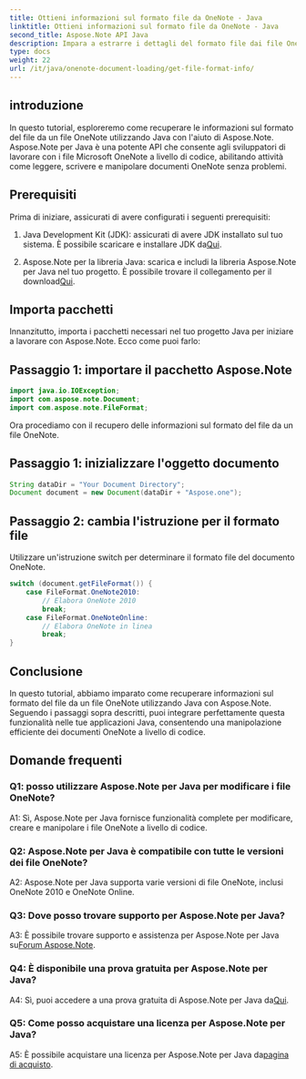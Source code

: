 ```yaml
---
title: Ottieni informazioni sul formato file da OneNote - Java
linktitle: Ottieni informazioni sul formato file da OneNote - Java
second_title: Aspose.Note API Java
description: Impara a estrarre i dettagli del formato file dai file OneNote in Java con Aspose.Note. Migliora le tue applicazioni Java seguendo questo tutorial completo.
type: docs
weight: 22
url: /it/java/onenote-document-loading/get-file-format-info/
---
```

## introduzione

In questo tutorial, esploreremo come recuperare le informazioni sul formato del file da un file OneNote utilizzando Java con l'aiuto di Aspose.Note. Aspose.Note per Java è una potente API che consente agli sviluppatori di lavorare con i file Microsoft OneNote a livello di codice, abilitando attività come leggere, scrivere e manipolare documenti OneNote senza problemi.

## Prerequisiti

Prima di iniziare, assicurati di avere configurati i seguenti prerequisiti:

1.  Java Development Kit (JDK): assicurati di avere JDK installato sul tuo sistema. È possibile scaricare e installare JDK da[Qui](https://www.oracle.com/java/technologies/javase-jdk11-downloads.html).

2.  Aspose.Note per la libreria Java: scarica e includi la libreria Aspose.Note per Java nel tuo progetto. È possibile trovare il collegamento per il download[Qui](https://releases.aspose.com/note/java/).

## Importa pacchetti

Innanzitutto, importa i pacchetti necessari nel tuo progetto Java per iniziare a lavorare con Aspose.Note. Ecco come puoi farlo:

## Passaggio 1: importare il pacchetto Aspose.Note

```java
import java.io.IOException;
import com.aspose.note.Document;
import com.aspose.note.FileFormat;
```

Ora procediamo con il recupero delle informazioni sul formato del file da un file OneNote.

## Passaggio 1: inizializzare l'oggetto documento

```java
String dataDir = "Your Document Directory";
Document document = new Document(dataDir + "Aspose.one");
```

## Passaggio 2: cambia l'istruzione per il formato file

Utilizzare un'istruzione switch per determinare il formato file del documento OneNote.

```java
switch (document.getFileFormat()) {
    case FileFormat.OneNote2010:
        // Elabora OneNote 2010
        break;
    case FileFormat.OneNoteOnline:
        // Elabora OneNote in linea
        break;
}
```

## Conclusione

In questo tutorial, abbiamo imparato come recuperare informazioni sul formato del file da un file OneNote utilizzando Java con Aspose.Note. Seguendo i passaggi sopra descritti, puoi integrare perfettamente questa funzionalità nelle tue applicazioni Java, consentendo una manipolazione efficiente dei documenti OneNote a livello di codice.

## Domande frequenti

### Q1: posso utilizzare Aspose.Note per Java per modificare i file OneNote?

A1: Sì, Aspose.Note per Java fornisce funzionalità complete per modificare, creare e manipolare i file OneNote a livello di codice.

### Q2: Aspose.Note per Java è compatibile con tutte le versioni dei file OneNote?

A2: Aspose.Note per Java supporta varie versioni di file OneNote, inclusi OneNote 2010 e OneNote Online.

### Q3: Dove posso trovare supporto per Aspose.Note per Java?

A3: È possibile trovare supporto e assistenza per Aspose.Note per Java su[Forum Aspose.Note](https://forum.aspose.com/c/note/28).

### Q4: È disponibile una prova gratuita per Aspose.Note per Java?

 A4: Sì, puoi accedere a una prova gratuita di Aspose.Note per Java da[Qui](https://releases.aspose.com/).

### Q5: Come posso acquistare una licenza per Aspose.Note per Java?

 A5: È possibile acquistare una licenza per Aspose.Note per Java da[pagina di acquisto](https://purchase.aspose.com/buy).
